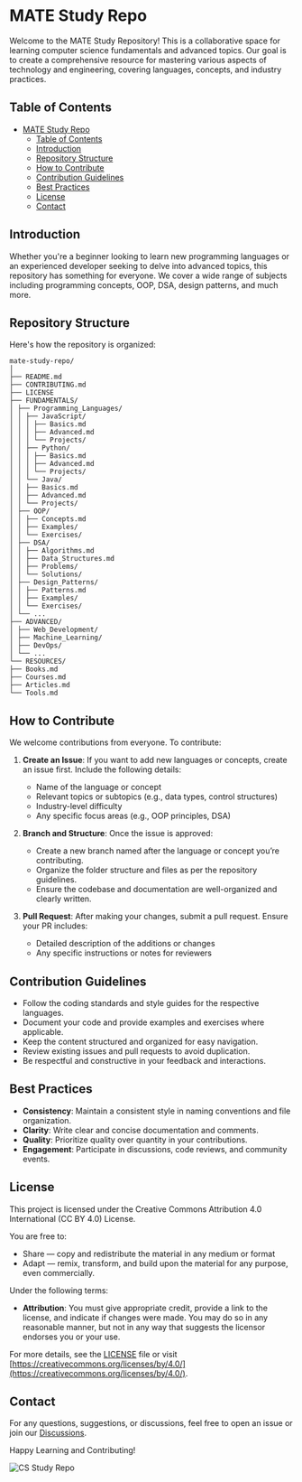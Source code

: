 # MATE Study Repo

Welcome to the MATE Study Repository! This is a collaborative space for learning computer science fundamentals and advanced topics. Our goal is to create a comprehensive resource for mastering various aspects of technology and engineering, covering languages, concepts, and industry practices.

## Table of Contents

- [MATE Study Repo](#mate-study-repo)
  - [Table of Contents](#table-of-contents)
  - [Introduction](#introduction)
  - [Repository Structure](#repository-structure)
  - [How to Contribute](#how-to-contribute)
  - [Contribution Guidelines](#contribution-guidelines)
  - [Best Practices](#best-practices)
  - [License](#license)
  - [Contact](#contact)

## Introduction

Whether you're a beginner looking to learn new programming languages or an experienced developer seeking to delve into advanced topics, this repository has something for everyone. We cover a wide range of subjects including programming concepts, OOP, DSA, design patterns, and much more.

## Repository Structure

Here's how the repository is organized:

```plaintext
mate-study-repo/
│
├── README.md
├── CONTRIBUTING.md
├── LICENSE
├── FUNDAMENTALS/
│ ├── Programming_Languages/
│ │ ├── JavaScript/
│ │ │ ├── Basics.md
│ │ │ ├── Advanced.md
│ │ │ └── Projects/
│ │ ├── Python/
│ │ │ ├── Basics.md
│ │ │ ├── Advanced.md
│ │ │ └── Projects/
│ │ └── Java/
│ │ ├── Basics.md
│ │ ├── Advanced.md
│ │ └── Projects/
│ ├── OOP/
│ │ ├── Concepts.md
│ │ ├── Examples/
│ │ └── Exercises/
│ ├── DSA/
│ │ ├── Algorithms.md
│ │ ├── Data_Structures.md
│ │ ├── Problems/
│ │ └── Solutions/
│ ├── Design_Patterns/
│ │ ├── Patterns.md
│ │ ├── Examples/
│ │ └── Exercises/
│ └── ...
├── ADVANCED/
│ ├── Web_Development/
│ ├── Machine_Learning/
│ ├── DevOps/
│ └── ...
└── RESOURCES/
├── Books.md
├── Courses.md
├── Articles.md
└── Tools.md
```

## How to Contribute

We welcome contributions from everyone. To contribute:

1. **Create an Issue**: If you want to add new languages or concepts, create an issue first. Include the following details:

   - Name of the language or concept
   - Relevant topics or subtopics (e.g., data types, control structures)
   - Industry-level difficulty
   - Any specific focus areas (e.g., OOP principles, DSA)

2. **Branch and Structure**: Once the issue is approved:

   - Create a new branch named after the language or concept you’re contributing.
   - Organize the folder structure and files as per the repository guidelines.
   - Ensure the codebase and documentation are well-organized and clearly written.

3. **Pull Request**: After making your changes, submit a pull request. Ensure your PR includes:
   - Detailed description of the additions or changes
   - Any specific instructions or notes for reviewers

## Contribution Guidelines

- Follow the coding standards and style guides for the respective languages.
- Document your code and provide examples and exercises where applicable.
- Keep the content structured and organized for easy navigation.
- Review existing issues and pull requests to avoid duplication.
- Be respectful and constructive in your feedback and interactions.

## Best Practices

- **Consistency**: Maintain a consistent style in naming conventions and file organization.
- **Clarity**: Write clear and concise documentation and comments.
- **Quality**: Prioritize quality over quantity in your contributions.
- **Engagement**: Participate in discussions, code reviews, and community events.

## License

This project is licensed under the Creative Commons Attribution 4.0 International (CC BY 4.0) License.

You are free to:

- Share — copy and redistribute the material in any medium or format
- Adapt — remix, transform, and build upon the material for any purpose, even commercially.

Under the following terms:

- **Attribution**: You must give appropriate credit, provide a link to the license, and indicate if changes were made. You may do so in any reasonable manner, but not in any way that suggests the licensor endorses you or your use.

For more details, see the [LICENSE](LICENSE) file or visit [https://creativecommons.org/licenses/by/4.0/](https://creativecommons.org/licenses/by/4.0/).

## Contact

For any questions, suggestions, or discussions, feel free to open an issue or join our [Discussions](https://github.com/ifhammohamed1111/Learn-by-Today/discussions).

Happy Learning and Contributing!

![CS Study Repo](https://images.pexels.com/photos/879109/pexels-photo-879109.jpeg?auto=compress&cs=tinysrgb&w=1260&h=750&dpr=1)

